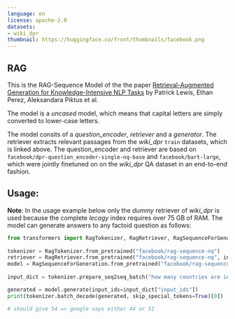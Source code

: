 ```yaml
---
language: en
license: apache-2.0
datasets:
- wiki_dpr
thumbnail: https://huggingface.co/front/thumbnails/facebook.png
---
```

## RAG

This is the RAG-Sequence Model of the the paper [Retrieval-Augmented Generation for Knowledge-Intensive NLP Tasks](https://arxiv.org/pdf/2005.11401.pdf) 
by Patrick Lewis, Ethan Perez, Aleksandara Piktus et al.

The model is a *uncased* model, which means that capital letters are simply converted to lower-case letters.

The model consits of a *question_encoder*, *retriever* and a *generator*. The retriever extracts relevant passages from the *wiki_dpr* `train` datasets, which is linked above.
The question_encoder and retriever are based on `facebook/dpr-question_encoder-single-nq-base` and `facebook/bart-large`, which were jointly finetuned on 
on the *wiki_dpr* QA dataset in an end-to-end fashion.

## Usage:

**Note**: In the usage example below only the *dummy* retriever of *wiki_dpr* is used because the complete *lecagy* index requires over 75 GB of RAM.
The model can generate answers to any factoid question as follows:

```python
from transformers import RagTokenizer, RagRetriever, RagSequenceForGeneration 
 
tokenizer = RagTokenizer.from_pretrained("facebook/rag-sequence-nq") 
retriever = RagRetriever.from_pretrained("facebook/rag-sequence-nq", index_name="exact", use_dummy_dataset=True) 
model = RagSequenceForGeneration.from_pretrained("facebook/rag-sequence-nq", retriever=retriever) 
 
input_dict = tokenizer.prepare_seq2seq_batch("how many countries are in europe", return_tensors="pt") 

generated = model.generate(input_ids=input_dict["input_ids"]) 
print(tokenizer.batch_decode(generated, skip_special_tokens=True)[0]) 

# should give 54 => google says either 44 or 51
```
